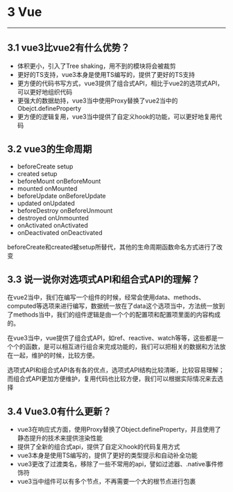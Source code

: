 # 3 Vue

<hr>

## 3.1 vue3比vue2有什么优势？
- 体积更小，引入了Tree shaking，用不到的模块将会被裁剪
- 更好的TS支持，vue3本身是使用TS编写的，提供了更好的TS支持
- 更方便的代码书写方式，vue3提供了组合式API，相比于vue2的选项式API，可以更好地组织代码
- 更强大的数据劫持，vue3当中使用Proxy替换了vue2当中的Obejct.defineProperty
- 更方便的逻辑复用，vue3当中提供了自定义hook的功能，可以更好地复用代码

## 3.2 vue3的生命周期
- beforeCreate        setup
- created             setup
- beforeMount         onBeforeMount
- mounted             onMounted
- beforeUpdate        onBeforeUpdate
- updated             onUpdated
- beforeDestroy       onBeforeUnmount
- destroyed           onUnmounted
- onActivated         onActivated
- onDeactivated       onDeactivated

beforeCreate和created被setup所替代，其他的生命周期函数命名方式进行了改变

## 3.3 说一说你对选项式API和组合式API的理解？
在vue2当中，我们在编写一个组件的时候，经常会使用data、methods、computed等选项来进行编写，数据统一放在了data这个选项当中，方法统一放到了methods当中，我们的组件逻辑是由一个个的配置项和配置项里面的内容构成的。

在vue3当中，vue提供了组合式API，如ref、reactive、watch等等，这些都是一个个的函数，是可以相互进行组合来完成功能的，我们可以把相关的数据和方法放在一起，维护的时候，比较方便。

选项式API和组合式API各有各的优点，选项式API结构比较清晰，比较容易理解；而组合式API更加方便维护，复用代码也比较方便，我们可以根据实际情况来去选择

## 3.4 Vue3.0有什么更新？
- vue3在响应式方面，使用Proxy替换了Object.defineProperty，并且使用了静态提升的技术来提供渲染性能
- 提供了全新的组合式api，提供了自定义hook的代码复用方式
- vue3本身是使用TS编写的，提供了更好的类型提示和自动补全功能
- vue3更改了过渡类名，移除了一些不常用的api，譬如过滤器、.native事件修饰符
- vue3当中组件可以有多个节点，不再需要一个大的根节点进行包裹

